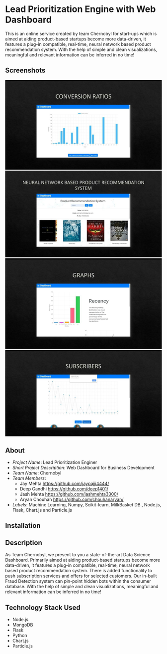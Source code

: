 # Lead Prioritization Engine with Web Dashboard

This is an online service created by team Chernobyl for start-ups which is aimed at aiding product-based startups become more data-driven, it features a plug-in compatible, real-time, neural network based product recommendation system. With the help of simple and clean visualizations, meaningful and relevant information can be inferred in no time!


## Screenshots

![](https://github.com/jashmehta3300/Screenshots/blob/master/Lead-Prioritization-Engine_img/img1.jpeg)
![](https://github.com/jashmehta3300/Screenshots/blob/master/Lead-Prioritization-Engine_img/img2.jpeg)
![](https://github.com/jashmehta3300/Screenshots/blob/master/Lead-Prioritization-Engine_img/img3.jpeg)
![](https://github.com/jashmehta3300/Screenshots/blob/master/Lead-Prioritization-Engine_img/img4.jpeg)

## About

- *Project Name*: Lead Prioritization Enginer
- *Short Project Description*: Web Dashboard for Business Development
- *Team Name*: Chernobyl
- *Team Members*:
	 - Jay Mehta https://github.com/jaypajji4444/
	 - Deep Gandhi https://github.com/deep1401/
	 - Jash Mehta https://github.com/jashmehta3300/
	 - Aryan Chouhan https://github.com/chouhanaryan/
- *Labels*: Machine Learning, Numpy, Scikit-learn, MilkBasket DB , Node.js, Flask, Chart.js and Particle.js

## Installation



## Description

As Team Chernobyl, we present to you a state-of-the-art Data Science Dashboard.
Primarily aimed at aiding product-based startups become more data-driven, it features a plug-in compatible, real-time, neural network based product recommendation system.
There is added functionality to push subscription services and offers for selected customers.
Our in-built Fraud Detection system can pin-point hidden bots within the consumer database.
With the help of simple and clean visualizations, meaningful and relevant information can be inferred in no time!

## Technology Stack Used
- Node.js
- MongoDB
- Flask
- Python 
- Chart.js
- Particle.js

